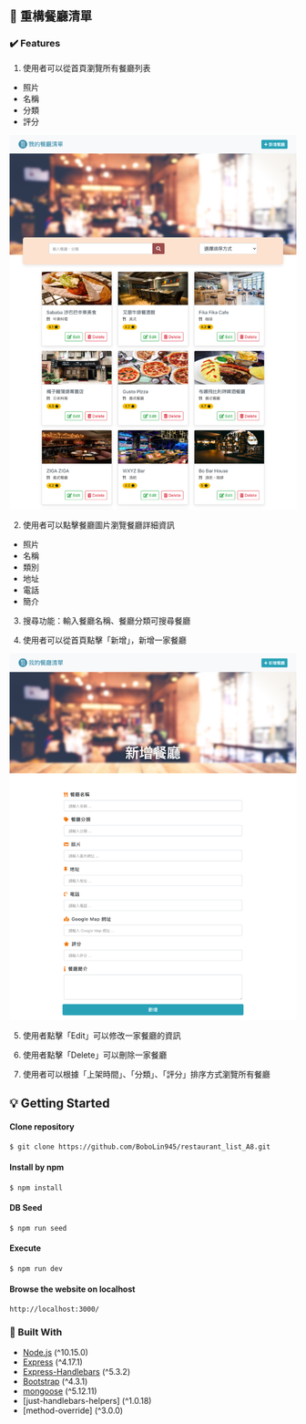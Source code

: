 <!-- ABOUT THE PROJECT 2-3 A8: 重構餐廳清單 -->
## :page_facing_up: 重構餐廳清單 

### :heavy_check_mark: Features

1. 使用者可以從首頁瀏覽所有餐廳列表
  * 照片
  * 名稱
  * 分類
  * 評分

![image](restaurant-list-index.png)
  
2. 使用者可以點擊餐廳圖片瀏覽餐廳詳細資訊
  * 照片
  * 名稱
  * 類別
  * 地址
  * 電話
  * 簡介
  
3. 搜尋功能：輸入餐廳名稱、餐廳分類可搜尋餐廳

4. 使用者可以從首頁點擊「新增」，新增一家餐廳

![image](restaurant-list-new.png)

5. 使用者點擊「Edit」可以修改一家餐廳的資訊

6. 使用者點擊「Delete」可以刪除一家餐廳

7. 使用者可以根據「上架時間」、「分類」、「評分」排序方式瀏覽所有餐廳


<!-- GETTING STARTED -->
## :bulb: Getting Started

#### Clone repository
```
$ git clone https://github.com/BoboLin945/restaurant_list_A8.git
```
#### Install by npm
```
$ npm install
```
#### DB Seed
```
$ npm run seed
```
#### Execute
```
$ npm run dev
```
#### Browse the website on localhost
```
http://localhost:3000/
```


### 🔧  Built With

* [Node.js](https://nodejs.org/en/) (^10.15.0)
* [Express](https://expressjs.com/)   (^4.17.1)
* [Express-Handlebars](https://www.npmjs.com/package/express-handlebars) (^5.3.2)
* [Bootstrap](https://getbootstrap.com) (^4.3.1)
* [mongoose](https://mongoosejs.com/) (^5.12.11)
* [just-handlebars-helpers] (^1.0.18)
* [method-override] (^3.0.0)
